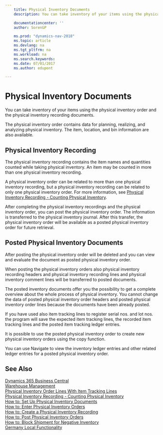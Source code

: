 ```yaml
---
    title: Physical Inventory Documents
    description: You can take inventory of your items using the physical inventory order and the physical inventory recording documents.

    documentationcenter: ''
    author: SorenGP

    ms.prod: "dynamics-nav-2018"
    ms.topic: article
    ms.devlang: na
    ms.tgt_pltfrm: na
    ms.workload: na
    ms.search.keywords:
    ms.date: 07/01/2017
    ms.author: edupont

---
```

# Physical Inventory Documents
You can take inventory of your items using the physical inventory order and the physical inventory recording documents.  

The physical inventory order contains data for planning, realizing, and analyzing physical inventory. The item, location, and bin information are also available.  

## Physical Inventory Recording  
The physical inventory recording contains the item names and quantities counted while taking physical inventory. An item may be counted in more than one physical inventory recording.  

A physical inventory order can be related to more than one physical inventory recording, but a physical inventory recording can be related to only one physical inventory order. For more information, see [Physical Inventory Recording - Counting Physical Inventory](physical-inventory-recording-counting-physical-inventory.md).  

After completing the physical inventory recordings and the physical inventory order, you can post the physical inventory order. The information is transferred to the physical inventory journal. After this transfer, the physical inventory order will be available as a posted physical inventory order for future retrieval.  

## Posted Physical Inventory Documents  
After posting the physical inventory order will be deleted and you can view and evaluate the document as posted physical inventory order.  

When posting the physical inventory orders also physical inventory recording headers and physical inventory recording lines and physical inventory comment lines will be transferred to posted documents.  

The posted inventory documents offer you the possibility to get a complete overview about the whole process of physical inventory. You cannot change the data of posted physical inventory order headers and posted physical inventory order lines because the documents have been already posted.  

If you have used also item tracking lines to register serial nos. and lot nos. the program will save the expected item tracking lines, the recorded item tracking lines and the posted item tracking ledger entries.  
  
It is possible to use the posted physical inventory order to create new physical inventory orders using the copy function.  

You can use Navigate to view the inventory ledger entries and other related ledger entries for a posted physical inventory order.  

## See Also
[Dynamics 365 Business Central](https://docs.microsoft.com/dynamics365/business-central/)  
[Warehouse Management](../../warehouse-manage-warehouse.md)   
 [Physical Inventory Order Lines With Item Tracking Lines](physical-inventory-order-lines-with-item-tracking-lines.md)   
 [Physical Inventory Recording - Counting Physical Inventory](physical-inventory-recording-counting-physical-inventory.md)   
 [How to: Set Up Physical Inventory Documents](how-to-set-up-physical-inventory-documents.md)   
 [How to: Enter Physical Inventory Orders](how-to-enter-physical-inventory-orders.md)   
 [How to: Create a Physical Inventory Recording](how-to-create-a-physical-inventory-recording.md)   
 [How to: Post Physical Inventory Orders](how-to-post-physical-inventory-orders.md)   
 [How to: Block Shipment for Negative Inventory](how-to-block-shipment-for-negative-inventory.md)   
 [Germany Local Functionality](germany-local-functionality.md)
